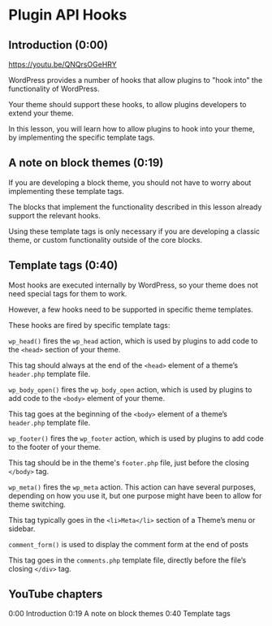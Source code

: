 # Plugin API Hooks

## Introduction (0:00)

https://youtu.be/QNQrsOGeHRY

WordPress provides a number of hooks that allow plugins to "hook into" the functionality of WordPress. 

Your theme should support these hooks, to allow plugins developers to extend your theme.

In this lesson, you will learn how to allow plugins to hook into your theme, by implementing the specific template tags.

## A note on block themes (0:19)

If you are developing a block theme, you should not have to worry about implementing these template tags. 

The blocks that implement the functionality described in this lesson already support the relevant hooks. 

Using these template tags is only necessary if you are developing a classic theme, or custom functionality outside of the core blocks.

## Template tags (0:40)

Most hooks are executed internally by WordPress, so your theme does not need special tags for them to work. 

However, a few hooks need to be supported in specific theme templates. 

These hooks are fired by specific template tags:

`wp_head()` fires the `wp_head` action, which is used by plugins to add code to the `<head>` section of your theme. 

This tag should always at the end of the `<head>` element of a theme’s `header.php` template file.

`wp_body_open()` fires the `wp_body_open` action, which is used by plugins to add code to the `<body>` element of your theme.

This tag goes at the beginning of the `<body>` element of a theme’s `header.php` template file.

`wp_footer()` fires the `wp_footer` action, which is used by plugins to add code to the footer of your theme.

This tag should be in the theme's `footer.php` file, just before the closing `</body>` tag.

`wp_meta()` fires the `wp_meta` action. This action can have several purposes, depending on how you use it, but one purpose might have been to allow for theme switching.

This tag typically goes in the `<li>Meta</li>` section of a Theme’s menu or sidebar.

`comment_form()` is used to display the comment form at the end of posts

This tag goes in the `comments.php` template file, directly before the file’s closing `</div>` tag.

## YouTube chapters

0:00 Introduction
0:19 A note on block themes
0:40 Template tags